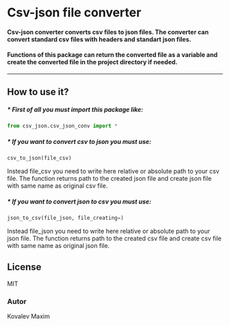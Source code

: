 # Csv-json file converter 

#### Csv-json converter converts csv files to json files. The converter can convert standard csv files with headers and standart json files.
#### Functions of this package can return the converted file as a variable and create the converted file in the project directory if needed.
***
## How to use it? 

##### * First of all you must import this package like:
```python
from csv_json.csv_json_conv import *
```
##### * If you want to convert csv to json you must use:
```python
csv_to_json(file_csv)
```
Instead file_csv you need to write here relative or absolute path to your csv file.
The function returns path to the created json file and create json file with same name as original csv file.
##### * If you want to convert json to csv you must use:
```python
json_to_csv(file_json, file_creating=)
```
Instead file_json you need to write here relative or absolute path to your json file.
The function returns path to the created csv file and create csv file with same name as original json file.

## License

MIT

### Autor

Kovalev Maxim